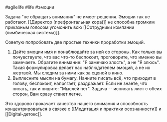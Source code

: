 #agilelife #life #эмоции

Задача "не обращать внимания" не имеет решения. Эмоции так не работают. [[Директор (префронтальная кора)]] не способна громким приказным голосом угомонить всю [[Сотрудники компании (лимбическая система)]].

Советую попробовать две простые техники проработки эмоций.
1. Дайте эмоции имя и понаблюдайте за ней со стороны. Как только вы почувствуете, что вас что-то беспокоит, проговорите, что именно вы замечаете. Обратите внимание: "Я замечаю злость", а не "Я злюсь". Такая формулировка делает нас наблюдателем эмоций, а не их жертвой. Мы следим за ними как за сценой в кино.
2. Выплесните мысли на бумагу. Начните писать всё, что приходит в голову, беспокоит, напрягает, раздражает. Если не знаете, что писать, так и пишите: "Мыслей нет". Задача -- исписать лист с обеих сторон, Вам сразу станет легче.

Это здорово прокачает качество нашего внимания и способность концентрироваться в связке с [[Медитация и практики осознанности]] и [[Digital-детокс]].